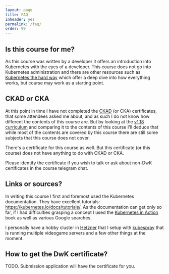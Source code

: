 ```yaml
---
layout: page
title: FAQ
inheader: yes
permalink: /faq/
order: 99
---
```


## Is this course for me? ##

As this course was written by a developer it offers an introduction into Kubernetes with the eyes of a developer. This course does not go into Kubernetes administration and there are other resources such as [Kubernetes the hard way](https://github.com/kelseyhightower/kubernetes-the-hard-way) which offer a deep dive into how everything works, but course may work as a starting point.

## CKAD or CKA ##

At this point in time I have not completed the [CKAD](https://www.cncf.io/certification/ckad/) (or CKA) certificates, that some attendees asked me about, and as such I do not know how different the contents of this course are. But by looking at the [v1.18 curriculum](https://github.com/cncf/curriculum/blob/master/CKAD_Curriculum_V1.18.pdf) and comparing it to the contents of this course I'll deduce that while most of the contents are covered by this course there are still some subjects that this course does not cover.

There's a certificate for this course as well. But this certificate (or this course) does not have anything to do with CKAD or CKA. 

Please identify the certificate if you wish to talk or ask about non-DwK certificates in the course telegram chat.

## Links or sources? ##

In writing this course I first and foremost used the Kubernetes documentation. They have excellent tutorials: <https://kubernetes.io/docs/tutorials/>.
As the documentation can get only so far, if I had difficulties grasping a concept I used the [Kubernetes in Action](https://www.manning.com/books/kubernetes-in-action) book as well as various Google searches.

I personally have a hobby cluster in [Hetzner](https://www.hetzner.com/) that I setup with [kubespray](https://github.com/kubernetes-sigs/kubespray) that is running multiple videogame servers and a few other things at the moment.

## How to get the DwK certificate? ##

TODO. Submission application will have the certificate for you.

